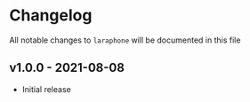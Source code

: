 # Changelog

All notable changes to `laraphone` will be documented in this file

## v1.0.0 - 2021-08-08

- Initial release
